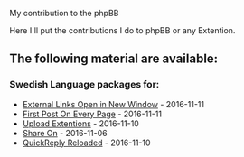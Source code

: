My contribution to the phpBB

Here I'll put the contributions I do to phpBB or any Extention.

## The following material are available:

### Swedish Language packages for:  
- [External Links Open in New Window](../master/language/External-Links-Open-in-New-Window) - 2016-11-11
- [First Post On Every Page](../master/language/First-Post-On-Every-Page) - 2016-11-11
- [Upload Extentions](../master/language/Upload-Extention/) - 2016-11-10  
- [Share On](../master/language/Share-On) - 2016-11-06  
- [QuickReply Reloaded](../master/language/QuickReply-Reloaded) - 2016-11-10  
